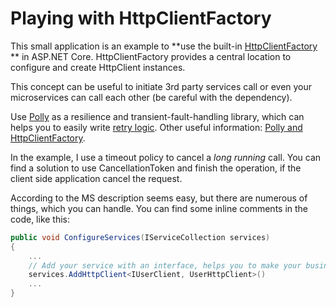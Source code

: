 # Playing with HttpClientFactory

This small application is an example to **use the built-in [HttpClientFactory](https://docs.microsoft.com/en-ie/aspnet/core/fundamentals/http-requests?view=aspnetcore-2.1 "HttpClientFactory") ** in ASP.NET Core.
HttpClientFactory provides a central location to configure and create HttpClient instances.

This concept can be useful to initiate 3rd party services call or even your microservices can call each other (be careful with the dependency).

Use [Polly](https://github.com/App-vNext/Polly "Polly") as a resilience and transient-fault-handling library, which can helps you to easily write [retry logic](https://docs.microsoft.com/en-ie/aspnet/core/fundamentals/http-requests?view=aspnetcore-2.1#use-polly-based-handlers "retry logic"). Other useful information: [Polly and HttpClientFactory](https://github.com/App-vNext/Polly/wiki/Polly-and-HttpClientFactory "Polly and HttpClientFactory").

In the example, I use a timeout policy to cancel a *long running* call. You can find a solution to use CancellationToken and finish the operation, if the client side application cancel the request.

According to the MS description seems easy, but there are numerous of things, which you can handle.
You can find some inline comments in the code, like this:
```csharp
public void ConfigureServices(IServiceCollection services)
{
	...
	// Add your service with an interface, helps you to make your business logic testable.
	services.AddHttpClient<IUserClient, UserHttpClient>()
	...
}
```